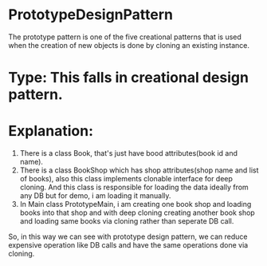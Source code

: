 # PrototypeDesignPattern

The prototype pattern is one of the five creational patterns that is used when the creation of new objects is done by cloning an existing instance.

# Type: This falls in creational design pattern.

# Explanation:
1. There is a class Book, that's just have bood attributes(book id and name). 
2. There is a class BookShop which has shop attributes(shop name and list of books), also this class implements clonable interface for deep cloning. And this class is responsible for loading the data ideally from any DB but for demo, i am loading it manually.
3. In Main class PrototypeMain, i am creating one book shop and loading books into that shop and with deep cloning creating another book shop and loading same books via cloning rather than seperate DB call.

So, in this way we can see with prototype design pattern, we can reduce expensive operation like DB calls and have the same operations done via cloning.

